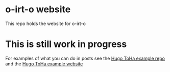 # o-irt-o website

This repo holds the website for o-irt-o

# This is still work in progress

For examples of what you can do in posts see the [Hugo ToHa example repo](https://github.com/hugo-toha/hugo-toha.github.io) and the [Hugo ToHa example website](https://hugo-toha.github.io/)